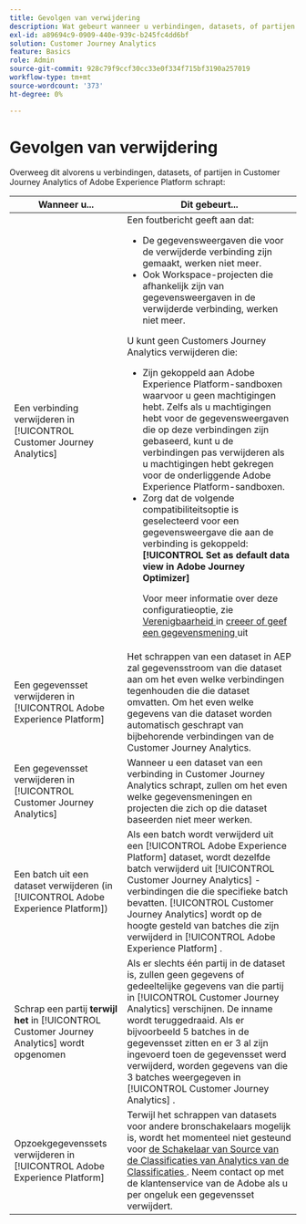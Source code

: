```yaml
---
title: Gevolgen van verwijdering
description: Wat gebeurt wanneer u verbindingen, datasets, of partijen in Customer Journey Analytics of Adobe Experience Platform schrapt.
exl-id: a89694c9-0909-440e-939c-b245fc4dd6bf
solution: Customer Journey Analytics
feature: Basics
role: Admin
source-git-commit: 928c79f9ccf30cc33e0f334f715bf3190a257019
workflow-type: tm+mt
source-wordcount: '373'
ht-degree: 0%

---
```


# Gevolgen van verwijdering

Overweeg dit alvorens u verbindingen, datasets, of partijen in Customer Journey Analytics of Adobe Experience Platform schrapt:

| Wanneer u... | Dit gebeurt... |
| --- | --- |
| Een verbinding verwijderen in [!UICONTROL Customer Journey Analytics] | Een foutbericht geeft aan dat:<ul><li>De gegevensweergaven die voor de verwijderde verbinding zijn gemaakt, werken niet meer.</li><li> Ook Workspace-projecten die afhankelijk zijn van gegevensweergaven in de verwijderde verbinding, werken niet meer.</li></ul>U kunt geen Customers Journey Analytics verwijderen die: <ul><li>Zijn gekoppeld aan Adobe Experience Platform-sandboxen waarvoor u geen machtigingen hebt. Zelfs als u machtigingen hebt voor de gegevensweergaven die op deze verbindingen zijn gebaseerd, kunt u de verbindingen pas verwijderen als u machtigingen hebt gekregen voor de onderliggende Adobe Experience Platform-sandboxen.</li><li>Zorg dat de volgende compatibiliteitsoptie is geselecteerd voor een gegevensweergave die aan de verbinding is gekoppeld: **[!UICONTROL Set as default data view in Adobe Journey Optimizer]**<p>Voor meer informatie over deze configuratieoptie, zie [ Verenigbaarheid ](/help/data-views/create-dataview.md#compatibility) in [ creeer of geef een gegevensmening ](/help/data-views/create-dataview.md) uit</p></li></ul> |
| Een gegevensset verwijderen in [!UICONTROL Adobe Experience Platform] | Het schrappen van een dataset in AEP zal gegevensstroom van die dataset aan om het even welke verbindingen tegenhouden die die dataset omvatten. Om het even welke gegevens van die dataset worden automatisch geschrapt van bijbehorende verbindingen van de Customer Journey Analytics. |
| Een gegevensset verwijderen in [!UICONTROL Customer Journey Analytics] | Wanneer u een dataset van een verbinding in Customer Journey Analytics schrapt, zullen om het even welke gegevensmeningen en projecten die zich op die dataset baseerden niet meer werken. |
| Een batch uit een dataset verwijderen (in [!UICONTROL Adobe Experience Platform]) | Als een batch wordt verwijderd uit een [!UICONTROL Adobe Experience Platform] dataset, wordt dezelfde batch verwijderd uit [!UICONTROL Customer Journey Analytics] -verbindingen die die specifieke batch bevatten. [!UICONTROL Customer Journey Analytics] wordt op de hoogte gesteld van batches die zijn verwijderd in [!UICONTROL Adobe Experience Platform] . |
| Schrap een partij **terwijl het** in [!UICONTROL Customer Journey Analytics] wordt opgenomen | Als er slechts één partij in de dataset is, zullen geen gegevens of gedeeltelijke gegevens van die partij in [!UICONTROL Customer Journey Analytics] verschijnen. De inname wordt teruggedraaid. Als er bijvoorbeeld 5 batches in de gegevensset zitten en er 3 al zijn ingevoerd toen de gegevensset werd verwijderd, worden gegevens van die 3 batches weergegeven in [!UICONTROL Customer Journey Analytics] . |
| Opzoekgegevenssets verwijderen in [!UICONTROL Adobe Experience Platform] | Terwijl het schrappen van datasets voor andere bronschakelaars mogelijk is, wordt het momenteel niet gesteund voor [ de Schakelaar van Source van de Classificaties van Analytics van de Classificaties ](https://experienceleague.adobe.com/docs/experience-platform/sources/ui-tutorials/create/adobe-applications/classifications.html?lang=nl-NL). Neem contact op met de klantenservice van de Adobe als u per ongeluk een gegevensset verwijdert. |

